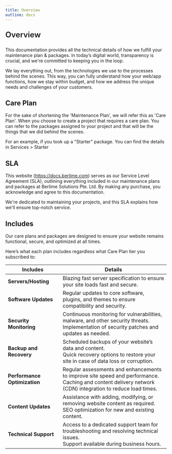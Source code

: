 ```yaml
---
title: Overview
outline: docs
---
```


<p style="font-size: 24px; font-weight: 600">Overview</p>

This documentation provides all the technical details of how we fulfill your maintenance plan & packages. In today’s digital world, transparency is crucial, and we're committed to keeping you in the loop.

We lay everything out, from the technologies we use to the processes behind the scenes. This way, you can fully understand how your web/app functions, how we stay within budget, and how we address the unique needs and challenges of your customers.

## Care Plan

For the sake of shortening the 'Maintenance Plan', we will refer this as 'Care Plan'.
When you choose to create a project that requires a care plan. You can refer to the packages assigned to your project and that will be the things that we did behind the scenes.

For an example, if you took up a "Starter" package. You can find the details in Services > Starter

## SLA

This website (https://docs.berlime.com) serves as our Service Level Agreement (SLA), outlining everything included in our maintenance plans and packages at Berlime Solutions Pte. Ltd. By making any purchase, you acknowledge and agree to this documentation.

We're dedicated to maintaining your projects, and this SLA explains how we'll ensure top-notch service.

## Includes

Our care plans and packages are designed to ensure your website remains functional, secure, and optimized at all times.

Here’s what each plan includes regardless what Care Plan tier you subscribed to:

| **Includes**               | **Details**                                                                                  |
|----------------------------|----------------------------------------------------------------------------------------------|
| **Servers/Hosting**        | Blazing fast server specification to ensure your site loads fast and secure.                 |
| **Software Updates**       | Regular updates to core software, plugins, and themes to ensure compatibility and security.  |
| **Security Monitoring**    | Continuous monitoring for vulnerabilities, malware, and other security threats.<br>Implementation of security patches and updates as needed. |
| **Backup and Recovery**    | Scheduled backups of your website’s data and content.<br>Quick recovery options to restore your site in case of data loss or corruption. |
| **Performance Optimization** | Regular assessments and enhancements to improve site speed and performance.<br>Caching and content delivery network (CDN) integration to reduce load times. |
| **Content Updates**        | Assistance with adding, modifying, or removing website content as required.<br>SEO optimization for new and existing content. |
| **Technical Support**      | Access to a dedicated support team for troubleshooting and resolving technical issues.<br>Support available during business hours. |
